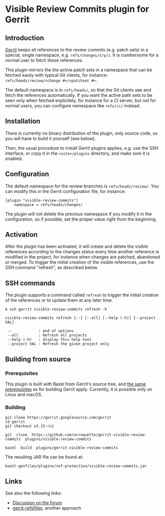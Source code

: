 # Visible Review Commits plugin for Gerrit

## Introduction


[Gerrit](https://www.gerritcodereview.com/) keeps all references to the review commits (e.g. patch sets) in a special, single namespace, e.g. ```refs/changes/x/y/z```. It is cumbersome for a normal user to fetch these references.

This plugin mirrors the the active patch sets in a namespace that can be fetched easily with typical Git clients, for instance:
```refs/heads/review/<change #>/<patchset #>```. 

The default namespace is in `refs/heads/`, so that the Git clients see and fetch the references automatically. If you want the active path sets to be seen only when fetched explicitely, for instance for a CI server, but not for normal users, you can configure namespace like `refs/ci/` instead.

## Installation

There is currently no binary distribution of the plugin, only source code, so you will have to build it yourself (see below).

Then, the usual procedure to install Gerrit plugins applies, e.g. use the SSH interface, or copy it in the ```<site>/plugins``` directory, and make sure it is enabled.


## Configuration

The default namespace for the review branches is ```refs/heads/review/```.
You can modify this in the Gerrit configuration file, for instance:

```
[plugin "visible-review-commits"]    
    namespace = refs/heads/changes/
```

The plugin will not delete the previous namespace if you modify it in the configuration, so if possible, set the proper value right from the beginning.

## Activation

After the plugin has been activated, it will create and delete the visible references according to the changes status every time another reference is modified in the project, for instance when changes are patched, abandoned or merged. To trigger the initial creation of the visible references, use the SSH command "refresh", as described below. 

## SSH commands

The plugin supports a command called `refresh` to trigger the initial creation of the references or to update them at any later time.

```
$ ssh gerrit visible-review-commits refresh -h

visible-review-commits refresh [--] [--all] [--help (-h)] [--project VAL]

 --            : end of options
 --all         : Refresh all projects
 --help (-h)   : display this help text
 --project VAL : Refresh the given project only
```

## Building from source

### Prerequisites

This plugin is built with Bazel from Gerrit's source tree, and [the same prerequisites](https://gerrit-review.googlesource.com/Documentation/dev-bazel.html) as for building Gerrit apply. Currently, it is possible only on Linux and macOS.

### Building

```
git clone https://gerrit.googlesource.com/gerrit
cd gerrit
git checkout v2.15-rc2

git  clone  https://github.com/ocroquette/gerrit-visible-review-commits  plugins/visible-review-commits

bazel  build  plugins/gerrit-visible-review-commits
```

The resulting JAR file can be found at:

```
bazel-genfiles/plugins/ref-protection/visible-review-commits.jar
```

## Links

See also the following links:

* [Discussion on the forum](https://groups.google.com/forum/#!topic/repo-discuss/7QgLHhK6Qw0)
* [gerrit-refsfilter](https://github.com/GerritForge/gerrit-refsfilter), another approach


